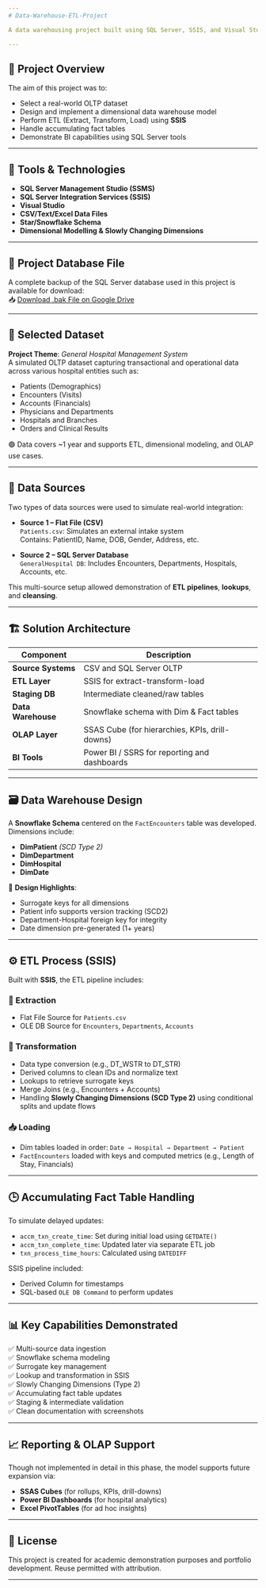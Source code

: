```yaml
---
# Data-Warehouse-ETL-Project

A data warehousing project built using SQL Server, SSIS, and Visual Studio.

---
```


## 📁 Project Overview

The aim of this project was to:

- Select a real-world OLTP dataset
- Design and implement a dimensional data warehouse model
- Perform ETL (Extract, Transform, Load) using **SSIS**
- Handle accumulating fact tables
- Demonstrate BI capabilities using SQL Server tools

---

## 🧰 Tools & Technologies

- **SQL Server Management Studio (SSMS)**
- **SQL Server Integration Services (SSIS)**
- **Visual Studio**
- **CSV/Text/Excel Data Files**
- **Star/Snowflake Schema**
- **Dimensional Modelling & Slowly Changing Dimensions**

---

## 💾 Project Database File

A complete backup of the SQL Server database used in this project is available for download:  
📥 [Download .bak File on Google Drive](https://mysliit-my.sharepoint.com/my?id=%2Fpersonal%2Fit22184030%5Fmy%5Fsliit%5Flk%2FDocuments%2F3rd%20Year%202nd%2FDWBI%2FAssignment%2FDWBI%5FAssignment%5F02%5FAnswer%5FIT22184030&noAuthRedirect=1)

---

## 🧾 Selected Dataset

**Project Theme**: *General Hospital Management System*  
A simulated OLTP dataset capturing transactional and operational data across various hospital entities such as:

- Patients (Demographics)
- Encounters (Visits)
- Accounts (Financials)
- Physicians and Departments
- Hospitals and Branches
- Orders and Clinical Results

🟢 Data covers ~1 year and supports ETL, dimensional modeling, and OLAP use cases.

---

## 🧬 Data Sources

Two types of data sources were used to simulate real-world integration:

- **Source 1 – Flat File (CSV)**  
  `Patients.csv`: Simulates an external intake system  
  Contains: PatientID, Name, DOB, Gender, Address, etc.

- **Source 2 – SQL Server Database**  
  `GeneralHospital DB`: Includes Encounters, Departments, Hospitals, Accounts, etc.

This multi-source setup allowed demonstration of **ETL pipelines**, **lookups**, and **cleansing**.

---

## 🏗️ Solution Architecture

| Component        | Description |
|------------------|-------------|
| **Source Systems** | CSV and SQL Server OLTP |
| **ETL Layer**     | SSIS for extract-transform-load |
| **Staging DB**    | Intermediate cleaned/raw tables |
| **Data Warehouse**| Snowflake schema with Dim & Fact tables |
| **OLAP Layer**    | SSAS Cube (for hierarchies, KPIs, drill-downs) |
| **BI Tools**      | Power BI / SSRS for reporting and dashboards |

---

## 🗃️ Data Warehouse Design

A **Snowflake Schema** centered on the `FactEncounters` table was developed. Dimensions include:

- **DimPatient** *(SCD Type 2)*
- **DimDepartment**
- **DimHospital**
- **DimDate**

🔧 **Design Highlights**:
- Surrogate keys for all dimensions
- Patient info supports version tracking (SCD2)
- Department-Hospital foreign key for integrity
- Date dimension pre-generated (1+ years)

---

## ⚙️ ETL Process (SSIS)

Built with **SSIS**, the ETL pipeline includes:

### 🔄 Extraction
- Flat File Source for `Patients.csv`
- OLE DB Source for `Encounters`, `Departments`, `Accounts`

### 🧼 Transformation
- Data type conversion (e.g., DT_WSTR to DT_STR)
- Derived columns to clean IDs and normalize text
- Lookups to retrieve surrogate keys
- Merge Joins (e.g., Encounters + Accounts)
- Handling **Slowly Changing Dimensions (SCD Type 2)** using conditional splits and update flows

### 📥 Loading
- Dim tables loaded in order: `Date → Hospital → Department → Patient`
- `FactEncounters` loaded with keys and computed metrics (e.g., Length of Stay, Financials)

---

## 🕒 Accumulating Fact Table Handling

To simulate delayed updates:

- `accm_txn_create_time`: Set during initial load using `GETDATE()`
- `accm_txn_complete_time`: Updated later via separate ETL job
- `txn_process_time_hours`: Calculated using `DATEDIFF`

SSIS pipeline included:
- Derived Column for timestamps
- SQL-based `OLE DB Command` to perform updates

---

## 📊 Key Capabilities Demonstrated

✅ Multi-source data ingestion  
✅ Snowflake schema modeling  
✅ Surrogate key management  
✅ Lookup and transformation in SSIS  
✅ Slowly Changing Dimensions (Type 2)  
✅ Accumulating fact table updates  
✅ Staging & intermediate validation  
✅ Clean documentation with screenshots  

---

## 📈 Reporting & OLAP Support

Though not implemented in detail in this phase, the model supports future expansion via:
- **SSAS Cubes** (for rollups, KPIs, drill-downs)
- **Power BI Dashboards** (for hospital analytics)
- **Excel PivotTables** (for ad hoc insights)

---


## 📜 License

This project is created for academic demonstration purposes and portfolio development. Reuse permitted with attribution.

---

